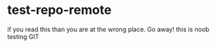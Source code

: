 # test-repo-remote

if you read this than you are at the wrong place. Go away! this is noob testing GIT
